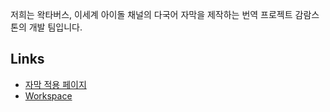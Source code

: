 저희는 왁타버스, 이세계 아이돌 채널의 다국어 자막을 제작하는 번역 프로젝트 감람스톤의 개발 팀입니다.

## Links

- [자막 적용 페이지](https://gamramstone.wesub.io)
- [Workspace](https://workspace.wesub.io)
